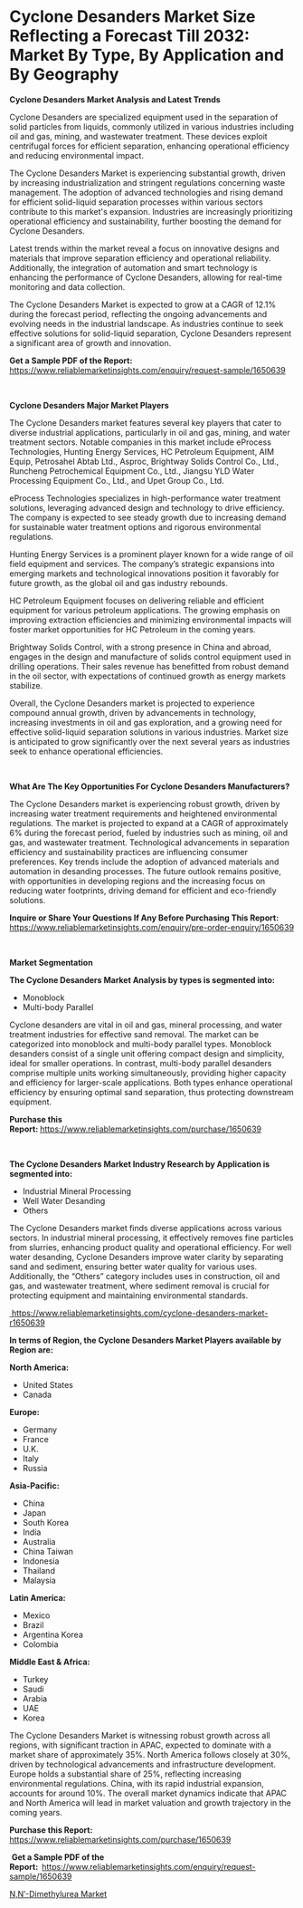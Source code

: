<p><h1>Cyclone Desanders Market Size Reflecting a Forecast Till 2032: Market By Type, By Application and By Geography</h1></p><p><strong>Cyclone Desanders Market Analysis and Latest Trends</strong></p>
<p><p>Cyclone Desanders are specialized equipment used in the separation of solid particles from liquids, commonly utilized in various industries including oil and gas, mining, and wastewater treatment. These devices exploit centrifugal forces for efficient separation, enhancing operational efficiency and reducing environmental impact.</p><p>The Cyclone Desanders Market is experiencing substantial growth, driven by increasing industrialization and stringent regulations concerning waste management. The adoption of advanced technologies and rising demand for efficient solid-liquid separation processes within various sectors contribute to this market's expansion. Industries are increasingly prioritizing operational efficiency and sustainability, further boosting the demand for Cyclone Desanders.</p><p>Latest trends within the market reveal a focus on innovative designs and materials that improve separation efficiency and operational reliability. Additionally, the integration of automation and smart technology is enhancing the performance of Cyclone Desanders, allowing for real-time monitoring and data collection.</p><p>The Cyclone Desanders Market is expected to grow at a CAGR of 12.1% during the forecast period, reflecting the ongoing advancements and evolving needs in the industrial landscape. As industries continue to seek effective solutions for solid-liquid separation, Cyclone Desanders represent a significant area of growth and innovation.</p></p>
<p><strong>Get a Sample PDF of the Report:&nbsp;</strong> <a href="https://www.reliablemarketinsights.com/enquiry/request-sample/1650639?utm_campaign=2102&utm_medium=2&utm_source=Github&utm_content=ia&utm_term=23032025&utm_id=cyclone-desanders">https://www.reliablemarketinsights.com/enquiry/request-sample/1650639</a></p>
<p>&nbsp;</p>
<p><strong>Cyclone Desanders Major Market Players</strong></p>
<p><p>The Cyclone Desanders market features several key players that cater to diverse industrial applications, particularly in oil and gas, mining, and water treatment sectors. Notable companies in this market include eProcess Technologies, Hunting Energy Services, HC Petroleum Equipment, AIM Equip, Petrosahel Abtab Ltd., Asproc, Brightway Solids Control Co., Ltd., Runcheng Petrochemical Equipment Co., Ltd., Jiangsu YLD Water Processing Equipment Co., Ltd., and Upet Group Co., Ltd.</p><p>eProcess Technologies specializes in high-performance water treatment solutions, leveraging advanced design and technology to drive efficiency. The company is expected to see steady growth due to increasing demand for sustainable water treatment options and rigorous environmental regulations.</p><p>Hunting Energy Services is a prominent player known for a wide range of oil field equipment and services. The company’s strategic expansions into emerging markets and technological innovations position it favorably for future growth, as the global oil and gas industry rebounds.</p><p>HC Petroleum Equipment focuses on delivering reliable and efficient equipment for various petroleum applications. The growing emphasis on improving extraction efficiencies and minimizing environmental impacts will foster market opportunities for HC Petroleum in the coming years.</p><p>Brightway Solids Control, with a strong presence in China and abroad, engages in the design and manufacture of solids control equipment used in drilling operations. Their sales revenue has benefitted from robust demand in the oil sector, with expectations of continued growth as energy markets stabilize.</p><p>Overall, the Cyclone Desanders market is projected to experience compound annual growth, driven by advancements in technology, increasing investments in oil and gas exploration, and a growing need for effective solid-liquid separation solutions in various industries. Market size is anticipated to grow significantly over the next several years as industries seek to enhance operational efficiencies.</p></p>
<p>&nbsp;</p>
<p><strong>What Are The Key Opportunities For Cyclone Desanders Manufacturers?</strong></p>
<p><p>The Cyclone Desanders market is experiencing robust growth, driven by increasing water treatment requirements and heightened environmental regulations. The market is projected to expand at a CAGR of approximately 6% during the forecast period, fueled by industries such as mining, oil and gas, and wastewater treatment. Technological advancements in separation efficiency and sustainability practices are influencing consumer preferences. Key trends include the adoption of advanced materials and automation in desanding processes. The future outlook remains positive, with opportunities in developing regions and the increasing focus on reducing water footprints, driving demand for efficient and eco-friendly solutions.</p></p>
<p><strong>Inquire or Share Your Questions If Any Before Purchasing This Report:</strong> <a href="https://www.reliablemarketinsights.com/enquiry/pre-order-enquiry/1650639?utm_campaign=2102&utm_medium=2&utm_source=Github&utm_content=ia&utm_term=23032025&utm_id=cyclone-desanders">https://www.reliablemarketinsights.com/enquiry/pre-order-enquiry/1650639</a></p>
<p>&nbsp;</p>
<p><strong>Market Segmentation</strong></p>
<p><strong>The Cyclone Desanders Market Analysis by types is segmented into:</strong></p>
<p><ul><li>Monoblock</li><li>Multi-body Parallel</li></ul></p>
<p><p>Cyclone desanders are vital in oil and gas, mineral processing, and water treatment industries for effective sand removal. The market can be categorized into monoblock and multi-body parallel types. Monoblock desanders consist of a single unit offering compact design and simplicity, ideal for smaller operations. In contrast, multi-body parallel desanders comprise multiple units working simultaneously, providing higher capacity and efficiency for larger-scale applications. Both types enhance operational efficiency by ensuring optimal sand separation, thus protecting downstream equipment.</p></p>
<p><strong>Purchase this Report:&nbsp;</strong><a href="https://www.reliablemarketinsights.com/purchase/1650639?utm_campaign=2102&utm_medium=2&utm_source=Github&utm_content=ia&utm_term=23032025&utm_id=cyclone-desanders">https://www.reliablemarketinsights.com/purchase/1650639</a></p>
<p>&nbsp;</p>
<p><strong>The Cyclone Desanders Market Industry Research by Application is segmented into:</strong></p>
<p><ul><li>Industrial Mineral Processing</li><li>Well Water Desanding</li><li>Others</li></ul></p>
<p><p>The Cyclone Desanders market finds diverse applications across various sectors. In industrial mineral processing, it effectively removes fine particles from slurries, enhancing product quality and operational efficiency. For well water desanding, Cyclone Desanders improve water clarity by separating sand and sediment, ensuring better water quality for various uses. Additionally, the “Others” category includes uses in construction, oil and gas, and wastewater treatment, where sediment removal is crucial for protecting equipment and maintaining environmental standards.</p></p>
<p><a href="https://www.reliablemarketinsights.com/cyclone-desanders-market-r1650639?utm_campaign=2102&utm_medium=2&utm_source=Github&utm_content=ia&utm_term=23032025&utm_id=cyclone-desanders">&nbsp;https://www.reliablemarketinsights.com/cyclone-desanders-market-r1650639</a></p>
<p><strong>In terms of Region, the Cyclone Desanders Market Players available by Region are:</strong></p>
<p>
    <p> <strong> North America: </strong>
        <ul>
            <li>United States</li>
            <li>Canada</li>
        </ul>
        </p> 
    <p> <strong> Europe: </strong>
        <ul>
            <li>Germany</li>
            <li>France</li>
            <li>U.K.</li>
            <li>Italy</li>
            <li>Russia</li>
        </ul>
        </p> 
    <p> <strong> Asia-Pacific: </strong>
        <ul>
            <li>China</li>
            <li>Japan</li>
            <li>South Korea</li>
            <li>India</li>
            <li>Australia</li>
            <li>China Taiwan</li>
            <li>Indonesia</li>
            <li>Thailand</li>
            <li>Malaysia</li>
        </ul>
        </p> 
    <p> <strong> Latin America: </strong>
        <ul>
            <li>Mexico</li>
            <li>Brazil</li>
            <li>Argentina Korea</li>
            <li>Colombia</li>
        </ul>
        </p> 
    <p> <strong> Middle East & Africa: </strong>
        <ul>
            <li>Turkey</li>
            <li>Saudi</li>
            <li>Arabia</li>
            <li>UAE</li>
            <li>Korea</li>
        </ul>
    </p>
    </p>
<p><p>The Cyclone Desanders Market is witnessing robust growth across all regions, with significant traction in APAC, expected to dominate with a market share of approximately 35%. North America follows closely at 30%, driven by technological advancements and infrastructure development. Europe holds a substantial share of 25%, reflecting increasing environmental regulations. China, with its rapid industrial expansion, accounts for around 10%. The overall market dynamics indicate that APAC and North America will lead in market valuation and growth trajectory in the coming years.</p></p>
<p><strong>Purchase this Report: </strong><a href="https://www.reliablemarketinsights.com/purchase/1650639?utm_campaign=2102&utm_medium=2&utm_source=Github&utm_content=ia&utm_term=23032025&utm_id=cyclone-desanders">https://www.reliablemarketinsights.com/purchase/1650639</a></p>
<p>&nbsp;<strong>Get a Sample PDF of the Report:&nbsp;&nbsp;</strong><a href="https://www.reliablemarketinsights.com/enquiry/request-sample/1650639?utm_campaign=2102&utm_medium=2&utm_source=Github&utm_content=ia&utm_term=23032025&utm_id=cyclone-desanders">https://www.reliablemarketinsights.com/enquiry/request-sample/1650639</a></p>
<p><strong></strong></p>
<p><p><a href="https://github.com/ygfu6u/Market-Research-Report-List-2/blob/main/nn-dimethylurea-market.md?utm_campaign=2102&utm_medium=2&utm_source=Github&utm_content=ia&utm_term=23032025&utm_id=cyclone-desanders">N,N′-Dimethylurea Market</a></p></p>